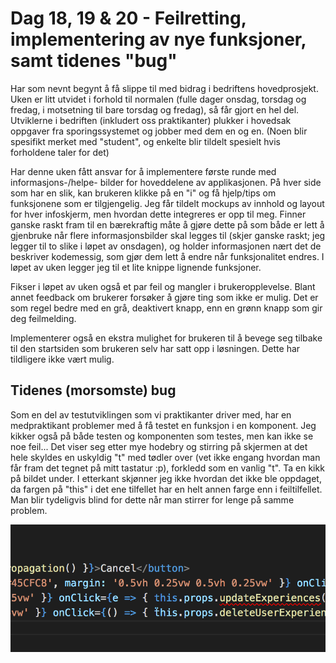# Dag 18, 19 & 20 - Feilretting, implementering av nye funksjoner, samt tidenes "bug"

Har som nevnt begynt å få slippe til med bidrag i bedriftens hovedprosjekt. Uken
er litt utvidet i forhold til normalen (fulle dager onsdag, torsdag og fredag,
i motsetning til bare torsdag og fredag), så får gjort en hel del. Utviklerne
i bedriften (inkludert oss praktikanter) plukker i hovedsak oppgaver fra sporingssystemet
og jobber med dem en og en. (Noen blir spesifikt merket med "student", og enkelte
blir tildelt spesielt hvis forholdene taler for det)

Har denne uken fått ansvar for å implementere første runde med informasjons-/helpe-
bilder for hoveddelene av applikasjonen. På hver side som har en slik, kan brukeren
klikke på en "i" og få hjelp/tips om funksjonene som er tilgjengelig. Jeg får tildelt
mockups av innhold og layout for hver infoskjerm, men hvordan dette integreres
er opp til meg. Finner ganske raskt fram til en bærekraftig måte å gjøre dette på
som både er lett å gjenbruke når flere informasjonsbilder skal legges til (skjer
ganske raskt; jeg legger til to slike i løpet av onsdagen), og holder informasjonen
nært det de beskriver kodemessig, som gjør dem lett å endre når funksjonalitet
endres. I løpet av uken legger jeg til et lite knippe lignende funksjoner.

Fikser i løpet av uken også et par feil og mangler i brukeropplevelse. Blant annet
feedback om brukerer forsøker å gjøre ting som ikke er mulig. Det er som regel bedre
med en grå, deaktivert knapp, enn en grønn knapp som gir deg feilmelding.

Implementerer også en ekstra mulighet for brukeren til å bevege seg tilbake til
den startsiden som brukeren selv har satt opp i løsningen. Dette har tildligere
ikke vært mulig.

## Tidenes (morsomste) bug

Som en del av testutviklingen som vi praktikanter driver med, har en medpraktikant
problemer med å få testet en funksjon i en komponent. Jeg kikker også på både testen
og komponenten som testes, men kan ikke se noe feil... Det viser seg etter mye
hodebry og stirring på skjermen at det hele skyldes en uskyldig "t" med tødler
over (vet ikke engang hvordan man får fram det tegnet på mitt tastatur :p), forkledd
som en vanlig "t". Ta en kikk på bildet under. I etterkant skjønner jeg ikke hvordan
det ikke ble oppdaget, da fargen på "this" i det ene tilfellet har en helt annen
farge enn i feiltilfellet. Man blir tydeligvis blind for dette når man stirrer
for lenge på samme problem.

![Buggen](https://raw.githubusercontent.com/erikns/rblog-content/master/public/assets/annoying.png)
